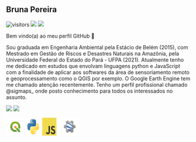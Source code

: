 <h2>Bruna Pereira</h2>



<!--Rede sociais-->
![visitors](https://visitor-badge.laobi.icu/badge?page_id=Brularissap.earthengine-js)
<a href ="https://www.instagram.com/sigmaps_/"><img src="https://img.shields.io/badge/My-Instagram-red"></a>
<a href ="https://www.linkedin.com/in/bruna-pereira-989395ab/"><img src="https://img.shields.io/badge/My-Linkedin-blue"></a>


Bem vindo(a) ao meu perfil GitHub 👋
 
<!-- Quem sou eu?-->
Sou graduada em Engenharia Ambiental pela Estácio de Belém (2015), com Mestrado em Gestão de Riscos e Desastres Naturais na Amazônia, pela Universidade Federal do Estado do Pará - UFPA (2021). Atualmente tenho me dedicado em estudos que envolvam linguagens python e JavaScript com a finalidade de aplicar aos softwares da área de sensoriamento remoto e geoprocessamento como o QGIS por exemplo. O Google Earth Engine tem me chamado atenção recentemente. Tenho um perfil profissional chamado @sigmaps_ onde posto conhecimento para todos os interessados no assunto.


<!-- GitHub Stats-->
<div>
<img height="180em" src="https://github-readme-stats.vercel.app/api?username=Brularissap&show_icons=true&theme=default" />
<img height="180em" src="https://github-readme-stats.vercel.app/api/top-langs/?username=Brularissap&layout=compac&tlangs_count=16&theme=default"/>
 
</div>

<!-- Abaixo estão os icones para python, js, qgis e gee -->

<img src="https://raw.githubusercontent.com/Brularissap/Brularissap/main/qgis-icon.png"
     width="50" 
     height="50" />
<img src="https://raw.githubusercontent.com/Brularissap/Brularissap/main/python-original.svg"
     width="40" 
     height="50" />
<img src="https://raw.githubusercontent.com/Brularissap/Brularissap/main/javascript-original.svg"
     width="40" 
     height="50" />  <img src="https://raw.githubusercontent.com/Brularissap/Brularissap/main/google_earth_engine_logo.png" 
     width="60" 
     height="50" />




